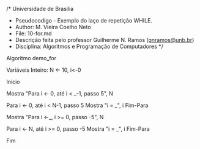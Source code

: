 /*	Universidade de Brasilia
 *	Pseudocodigo -   Exemplo do laço de repetição WHILE. 
 *	Author: M. Vieira Coelho Neto
 * 	File: 10-for.md
 * 	Descrição feita pelo professor Guilherme N. Ramos (gnramos@unb.br)
 *	Disciplina: Algoritmos e Programação de Computadores */

Algoritmo demo_for

Variáveis
Inteiro: N <- 10, i<-0

Início


Mostra "Para i <- 0, até i < _-1, passo 5", N

Para i <- 0, até i < N-1, passo 5
	Mostra "i = _", i
Fim-Para

Mostra "Para i <-_, i >= 0, passo -5", N

Para i <- N, até i >= 0, passo -5
	Mostra "i = _", i
Fim-Para

Fim